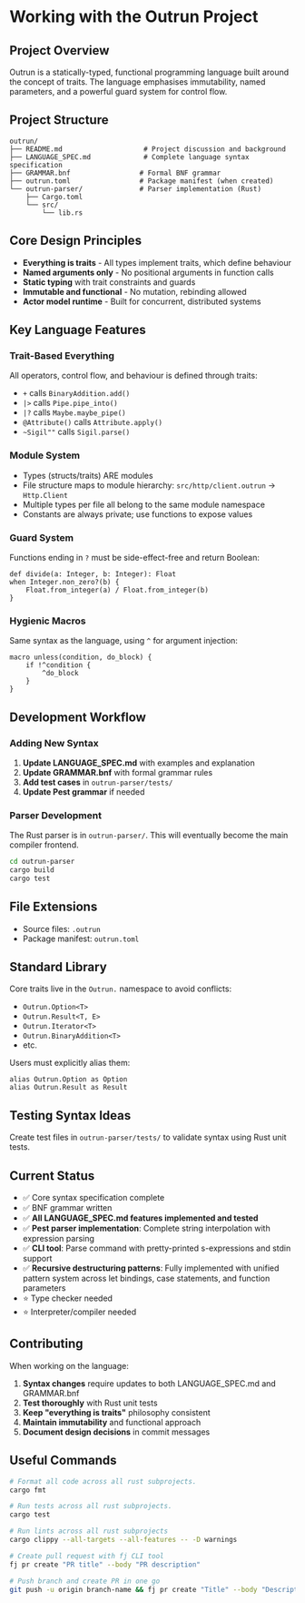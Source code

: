 # Working with the Outrun Project

## Project Overview

Outrun is a statically-typed, functional programming language built around the concept of traits. The language emphasises immutability, named parameters, and a powerful guard system for control flow.

## Project Structure

```
outrun/
├── README.md                    # Project discussion and background
├── LANGUAGE_SPEC.md             # Complete language syntax specification
├── GRAMMAR.bnf                 # Formal BNF grammar
├── outrun.toml                 # Package manifest (when created)
└── outrun-parser/              # Parser implementation (Rust)
    ├── Cargo.toml
    └── src/
        └── lib.rs
```

## Core Design Principles

- **Everything is traits** - All types implement traits, which define behaviour
- **Named arguments only** - No positional arguments in function calls  
- **Static typing** with trait constraints and guards
- **Immutable and functional** - No mutation, rebinding allowed
- **Actor model runtime** - Built for concurrent, distributed systems

## Key Language Features

### Trait-Based Everything
All operators, control flow, and behaviour is defined through traits:
- `+` calls `BinaryAddition.add()`
- `|>` calls `Pipe.pipe_into()`
- `|?` calls `Maybe.maybe_pipe()`
- `@Attribute()` calls `Attribute.apply()`
- `~Sigil""` calls `Sigil.parse()`

### Module System
- Types (structs/traits) ARE modules
- File structure maps to module hierarchy: `src/http/client.outrun` → `Http.Client`
- Multiple types per file all belong to the same module namespace
- Constants are always private; use functions to expose values

### Guard System
Functions ending in `?` must be side-effect-free and return Boolean:
```outrun
def divide(a: Integer, b: Integer): Float 
when Integer.non_zero?(b) {
    Float.from_integer(a) / Float.from_integer(b)
}
```

### Hygienic Macros
Same syntax as the language, using `^` for argument injection:
```outrun
macro unless(condition, do_block) {
    if !^condition {
        ^do_block
    }
}
```

## Development Workflow

### Adding New Syntax

1. **Update LANGUAGE_SPEC.md** with examples and explanation
2. **Update GRAMMAR.bnf** with formal grammar rules
3. **Add test cases** in `outrun-parser/tests/`
4. **Update Pest grammar** if needed

### Parser Development

The Rust parser is in `outrun-parser/`. This will eventually become the main compiler frontend.

```bash
cd outrun-parser
cargo build
cargo test
```

## File Extensions

- Source files: `.outrun`
- Package manifest: `outrun.toml`

## Standard Library

Core traits live in the `Outrun.` namespace to avoid conflicts:
- `Outrun.Option<T>`
- `Outrun.Result<T, E>`
- `Outrun.Iterator<T>`
- `Outrun.BinaryAddition<T>`
- etc.

Users must explicitly alias them:
```outrun
alias Outrun.Option as Option
alias Outrun.Result as Result
```

## Testing Syntax Ideas

Create test files in `outrun-parser/tests/` to validate syntax using Rust unit tests.

## Current Status

- ✅ Core syntax specification complete
- ✅ BNF grammar written
- ✅ **All LANGUAGE_SPEC.md features implemented and tested**
- ✅ **Pest parser implementation**: Complete string interpolation with expression parsing
- ✅ **CLI tool**: Parse command with pretty-printed s-expressions and stdin support
- ✅ **Recursive destructuring patterns**: Fully implemented with unified pattern system across let bindings, case statements, and function parameters
- ⭐ Type checker needed  
- ⭐ Interpreter/compiler needed

## Contributing

When working on the language:

1. **Syntax changes** require updates to both LANGUAGE_SPEC.md and GRAMMAR.bnf
2. **Test thoroughly** with Rust unit tests
3. **Keep "everything is traits"** philosophy consistent
4. **Maintain immutability** and functional approach
5. **Document design decisions** in commit messages

## Useful Commands

```bash
# Format all code across all rust subprojects.
cargo fmt

# Run tests across all rust subprojects.
cargo test

# Run lints across all rust subprojects
cargo clippy --all-targets --all-features -- -D warnings

# Create pull request with fj CLI tool
fj pr create "PR title" --body "PR description"

# Push branch and create PR in one go
git push -u origin branch-name && fj pr create "Title" --body "Description"
```
